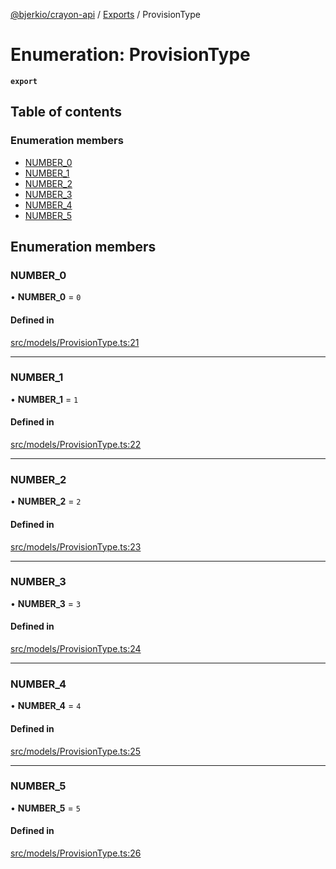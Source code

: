 [@bjerkio/crayon-api](../README.md) / [Exports](../modules.md) / ProvisionType

# Enumeration: ProvisionType

**`export`**

## Table of contents

### Enumeration members

- [NUMBER\_0](ProvisionType.md#number_0)
- [NUMBER\_1](ProvisionType.md#number_1)
- [NUMBER\_2](ProvisionType.md#number_2)
- [NUMBER\_3](ProvisionType.md#number_3)
- [NUMBER\_4](ProvisionType.md#number_4)
- [NUMBER\_5](ProvisionType.md#number_5)

## Enumeration members

### NUMBER\_0

• **NUMBER\_0** = `0`

#### Defined in

[src/models/ProvisionType.ts:21](https://github.com/bjerkio/crayon-api-js/blob/22cd66d/src/models/ProvisionType.ts#L21)

___

### NUMBER\_1

• **NUMBER\_1** = `1`

#### Defined in

[src/models/ProvisionType.ts:22](https://github.com/bjerkio/crayon-api-js/blob/22cd66d/src/models/ProvisionType.ts#L22)

___

### NUMBER\_2

• **NUMBER\_2** = `2`

#### Defined in

[src/models/ProvisionType.ts:23](https://github.com/bjerkio/crayon-api-js/blob/22cd66d/src/models/ProvisionType.ts#L23)

___

### NUMBER\_3

• **NUMBER\_3** = `3`

#### Defined in

[src/models/ProvisionType.ts:24](https://github.com/bjerkio/crayon-api-js/blob/22cd66d/src/models/ProvisionType.ts#L24)

___

### NUMBER\_4

• **NUMBER\_4** = `4`

#### Defined in

[src/models/ProvisionType.ts:25](https://github.com/bjerkio/crayon-api-js/blob/22cd66d/src/models/ProvisionType.ts#L25)

___

### NUMBER\_5

• **NUMBER\_5** = `5`

#### Defined in

[src/models/ProvisionType.ts:26](https://github.com/bjerkio/crayon-api-js/blob/22cd66d/src/models/ProvisionType.ts#L26)
